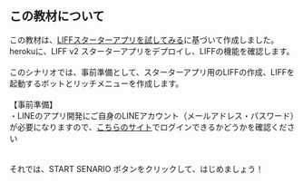 ## この教材について

この教材は、<a href="https://developers.line.biz/ja/docs/liff/trying-liff-app/" target="_blank">LIFFスターターアプリを試してみる</a>に基づいて作成しました。<br>
herokuに、LIFF v2 スターターアプリをデプロイし、LIFFの機能を確認します。<br>
<br>
このシナリオでは、事前準備として、スターターアプリ用のLIFFの作成、LIFFを起動するボットとリッチメニューを作成します。<br>
<br>
【事前準備】<br>
・LINEのアプリ開発にご自身のLINEアカウント（メールアドレス・パスワード）が必要になりますので、<a href="https://developers.line.me/console/" target="_blank">こちらのサイト</a>でログインできるかどうかを確認ください<br>
<br>
<br>
それでは、START SENARIO ボタンをクリックして、はじめましょう！
